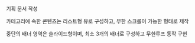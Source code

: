 

기획 문서 작성

카테고리에 속한 콘텐츠는 리스트형 뷰로 구성하고, 
무한 스크롤이 가능한 형태로 제작


중단의 배너 영역은 슬라이드형이며,
최소 3개의 배너로 구성하고 무한루프 동작 구현

